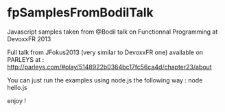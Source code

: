 fpSamplesFromBodilTalk
======================

Javascript samples taken from @Bodil talk on Functionnal Programming at DevoxxFR 2013

Full talk from JFokus2013 (very similar to DevoxxFR one) available on PARLEYS at :
http://parleys.com/#play/5148922b0364bc17fc56ca4d/chapter23/about

You can just run the examples using node.js the following way :
node hello.js

 enjoy  !
 
